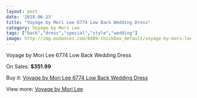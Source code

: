 ```yaml
---
layout: post
date: '2018-06-23'
title: "Voyage by Mori Lee 6774 Low Back Wedding Dress"
category: Voyage by Mori Lee
tags: ["back","dress","special","style","wedding"]
image: http://img.eudances.com/8489-thickbox_default/voyage-by-mori-lee-6774-low-back-wedding-dress.jpg
---
```

Voyage by Mori Lee 6774 Low Back Wedding Dress

On Sales: **$351.99**
<a href="https://www.eudances.com/en/voyage-by-mori-lee/2896-voyage-by-mori-lee-6774-low-back-wedding-dress.html"><amp-img layout="responsive" width="600" height="600" src="//img.eudances.com/8489-thickbox_default/voyage-by-mori-lee-6774-low-back-wedding-dress.jpg" alt="Voyage by Mori Lee 6774 Low Back Wedding Dress 0" /></a>
<a href="https://www.eudances.com/en/voyage-by-mori-lee/2896-voyage-by-mori-lee-6774-low-back-wedding-dress.html"><amp-img layout="responsive" width="600" height="600" src="//img.eudances.com/8493-thickbox_default/voyage-by-mori-lee-6774-low-back-wedding-dress.jpg" alt="Voyage by Mori Lee 6774 Low Back Wedding Dress 1" /></a>
<a href="https://www.eudances.com/en/voyage-by-mori-lee/2896-voyage-by-mori-lee-6774-low-back-wedding-dress.html"><amp-img layout="responsive" width="600" height="600" src="//img.eudances.com/8492-thickbox_default/voyage-by-mori-lee-6774-low-back-wedding-dress.jpg" alt="Voyage by Mori Lee 6774 Low Back Wedding Dress 2" /></a>
<a href="https://www.eudances.com/en/voyage-by-mori-lee/2896-voyage-by-mori-lee-6774-low-back-wedding-dress.html"><amp-img layout="responsive" width="600" height="600" src="//img.eudances.com/8491-thickbox_default/voyage-by-mori-lee-6774-low-back-wedding-dress.jpg" alt="Voyage by Mori Lee 6774 Low Back Wedding Dress 3" /></a>
<a href="https://www.eudances.com/en/voyage-by-mori-lee/2896-voyage-by-mori-lee-6774-low-back-wedding-dress.html"><amp-img layout="responsive" width="600" height="600" src="//img.eudances.com/8490-thickbox_default/voyage-by-mori-lee-6774-low-back-wedding-dress.jpg" alt="Voyage by Mori Lee 6774 Low Back Wedding Dress 4" /></a>

Buy it: [Voyage by Mori Lee 6774 Low Back Wedding Dress](https://www.eudances.com/en/voyage-by-mori-lee/2896-voyage-by-mori-lee-6774-low-back-wedding-dress.html "Voyage by Mori Lee 6774 Low Back Wedding Dress")

View more: [Voyage by Mori Lee](https://www.eudances.com/en/47-voyage-by-mori-lee "Voyage by Mori Lee")